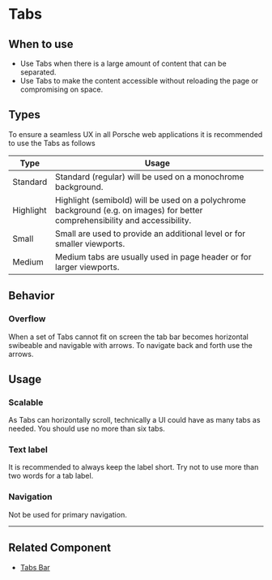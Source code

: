 # Tabs

<TableOfContents></TableOfContents>

## When to use

- Use Tabs when there is a large amount of content that can be separated.
- Use Tabs to make the content accessible without reloading the page or compromising on space.

## Types

To ensure a seamless UX in all Porsche web applications it is recommended to use the Tabs as follows

| Type      | Usage                                                                                                                         |
| --------- | ----------------------------------------------------------------------------------------------------------------------------- |
| Standard  | Standard (regular) will be used on a monochrome background.                                                                   |
| Highlight | Highlight (semibold) will be used on a polychrome background (e.g. on images) for better comprehensibility and accessibility. |
| Small     | Small are used to provide an additional level or for smaller viewports.                                                       |
| Medium    | Medium tabs are usually used in page header or for larger viewports.                                                          |

## Behavior

### Overflow

When a set of Tabs cannot fit on screen the tab bar becomes horizontal swibeable and navigable with arrows. To navigate
back and forth use the arrows.

## Usage

### Scalable

As Tabs can horizontally scroll, technically a UI could have as many tabs as needed. You should use no more than six
tabs.

### Text label

It is recommended to always keep the label short. Try not to use more than two words for a tab label.

### Navigation

Not be used for primary navigation.

---

## Related Component

- [Tabs Bar](components/tabs-bar)
